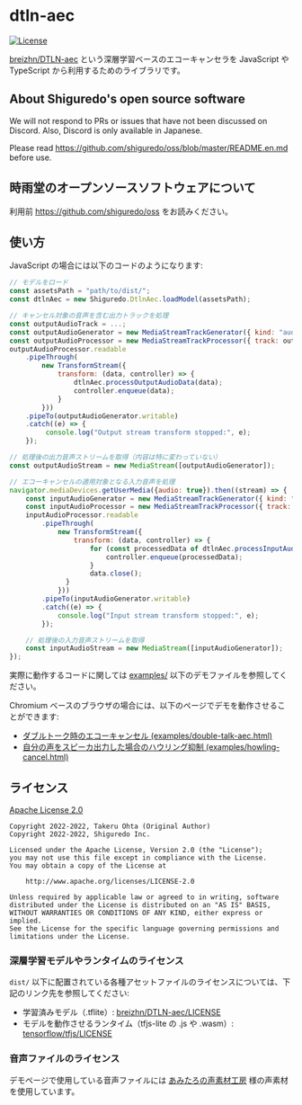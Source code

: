 dtln-aec
========

[![License](https://img.shields.io/badge/License-Apache%202.0-blue.svg)](https://opensource.org/licenses/Apache-2.0)

[breizhn/DTLN-aec](https://github.com/breizhn/DTLN-aec) という深層学習ベースのエコーキャンセラを
JavaScript や TypeScript から利用するためのライブラリです。

## About Shiguredo's open source software

We will not respond to PRs or issues that have not been discussed on Discord. Also, Discord is only available in Japanese.

Please read https://github.com/shiguredo/oss/blob/master/README.en.md before use.

## 時雨堂のオープンソースソフトウェアについて

利用前 https://github.com/shiguredo/oss をお読みください。

## 使い方

JavaScript の場合には以下のコードのようになります:
```javascript
// モデルをロード
const assetsPath = "path/to/dist/";
const dtlnAec = new Shiguredo.DtlnAec.loadModel(assetsPath);

// キャンセル対象の音声を含む出力トラックを処理
const outputAudioTrack = ...;
const outputAudioGenerator = new MediaStreamTrackGenerator({ kind: "audio" });
const outputAudioProcessor = new MediaStreamTrackProcessor({ track: outputAudioTrack });
outputAudioProcessor.readable
    .pipeThrough(
        new TransformStream({
            transform: (data, controller) => {
                dtlnAec.processOutputAudioData(data);
                controller.enqueue(data);
            }
        }))
    .pipeTo(outputAudioGenerator.writable)
    .catch((e) => {
         console.log("Output stream transform stopped:", e);
    });

// 処理後の出力音声ストリームを取得（内容は特に変わっていない）
const outputAudioStream = new MediaStream([outputAudioGenerator]);

// エコーキャンセルの適用対象となる入力音声を処理　
navigator.mediaDevices.getUserMedia({audio: true}).then((stream) => {
    const inputAudioGenerator = new MediaStreamTrackGenerator({ kind: "audio" });
    const inputAudioProcessor = new MediaStreamTrackProcessor({ track: stream.getAudioTracks()[0] });
    inputAudioProcessor.readable
        .pipeThrough(
            new TransformStream({
                transform: (data, controller) => {
                    for (const processedData of dtlnAec.processInputAudioData(data)) {
                        controller.enqueue(processedData);
                    }
                    data.close();
              }
            }))
        .pipeTo(inputAudioGenerator.writable)
        .catch((e) => {
            console.log("Input stream transform stopped:", e);
        });

    // 処理後の入力音声ストリームを取得
    const inputAudioStream = new MediaStream([inputAudioGenerator]);
});
```

実際に動作するコードに関しては [examples/](examples/) 以下のデモファイルを参照してください。

Chromium ベースのブラウザの場合には、以下のページでデモを動作させることができます:
- [ダブルトーク時のエコーキャンセル (examples/double-talk-aec.html)](https://shiguredo.github.io/dtln-aec/examples/double-talk-aec.html)
- [自分の声をスピーカ出力した場合のハウリング抑制 (examples/howling-cancel.html)](https://shiguredo.github.io/dtln-aec/examples/howling-cancel.html)

## ライセンス

[Apache License 2.0](https://www.apache.org/licenses/LICENSE-2.0)

```
Copyright 2022-2022, Takeru Ohta (Original Author)
Copyright 2022-2022, Shiguredo Inc.

Licensed under the Apache License, Version 2.0 (the "License");
you may not use this file except in compliance with the License.
You may obtain a copy of the License at

    http://www.apache.org/licenses/LICENSE-2.0

Unless required by applicable law or agreed to in writing, software
distributed under the License is distributed on an "AS IS" BASIS,
WITHOUT WARRANTIES OR CONDITIONS OF ANY KIND, either express or implied.
See the License for the specific language governing permissions and
limitations under the License.
```

### 深層学習モデルやランタイムのライセンス

`dist/` 以下に配置されている各種アセットファイルのライセンスについては、下記のリンク先を参照してください:
- 学習済みモデル（.tflite）:  [breizhn/DTLN-aec/LICENSE](https://github.com/breizhn/DTLN-aec/blob/main/LICENSE)
- モデルを動作させるランタイム（tfjs-lite の .js や .wasm）: [tensorflow/tfjs/LICENSE](https://github.com/tensorflow/tfjs/blob/master/LICENSE)

### 音声ファイルのライセンス

デモページで使用している音声ファイルには [あみたろの声素材工房](https://amitaro.net/) 様の声素材を使用しています。
